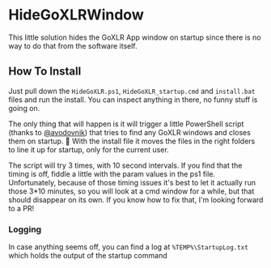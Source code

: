 # HideGoXLRWindow
 
This little solution hides the GoXLR App window on startup since there is no way to do that from the software itself.

## How To Install
Just pull down the `HideGoXLR.ps1`, `HideGoXLR_startup.cmd` and `install.bat` files and run the install. You can inspect anything in there, no funny stuff is going on.

The only thing that will happen is it will trigger a little PowerShell script (thanks to [@avodovnik](https://github.com/avodovnik)) that tries to find any GoXLR windows and closes them on startup. 👏
With the install file it moves the files in the right folders to line it up for startup, only for the current user.

The script will try 3 times, with 10 second intervals. If you find that the timing is off, fiddle a little with the param values in the ps1 file. Unfortunately, because of those timing issues it's best to let it actually run those 3*10 minutes, so you will look at a cmd window for a while, but that should disappear on its own. If you know how to fix that, I'm looking forward to a PR!

### Logging
In case anything seems off, you can find a log at `%TEMP%\StartupLog.txt` which holds the output of the startup command
